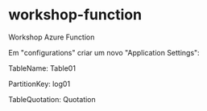 # workshop-function
Workshop Azure Function

Em "configurations" criar um novo "Application Settings":
    <p>TableName: Table01</p>
    <p>PartitionKey: log01</p>
    <p>TableQuotation: Quotation</p>